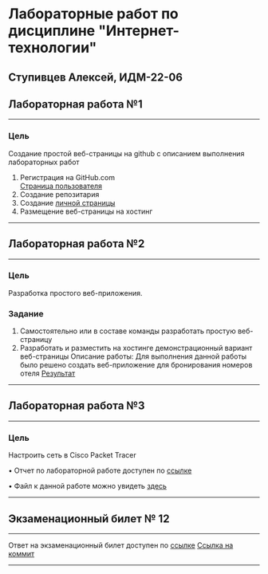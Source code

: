 # Лабораторные работ по дисциплине "Интернет-технологии"
## Ступивцев Алексей, ИДМ-22-06


## Лабораторная работа №1
____
### Цель 
Cоздание простой веб-страницы на github с описанием выполнения лабораторных работ

1. Регистрация на GitHub.com\
[Страница пользователя](https://github.com/longruss)
2. Создание репозитария
3. Создание [личной страницы](https://longruss.github.io/personal_page/)
4. Размещение веб-страницы на хостинг
____


## Лабораторная работа №2
____
### Цель
Разработка простого веб-приложения.

### Задание
1. Самостоятельно или в составе команды разработать простую веб-страницу
2. Разработать и разместить на хостинге демонстрационный вариант веб-страницы
Описание работы: Для выполнения данной работы было решено создать веб-приложение для бронирования номеров отеля
[Результат](https://longruss.github.io/BookingService/)
____


## Лабораторная работа №3
____
### Цель
Настроить сеть в Сisco Packet Tracer

• Отчет по лабораторной работе доступен по [ссылке](https://docs.google.com/document/d/13VPg74O0VdX2ZTmTvlzP-Onv2EsT-pIM/edit?usp=share_link&ouid=101676901039019595295&rtpof=true&sd=true)

• Файл к данной работе можно увидеть [здесь](https://drive.google.com/file/d/1Cn6_MtrYWFJc6WEfu1LYIwIpS46SFr2R/view?usp=sharing)
____

## Экзаменационный билет № 12
____
Ответ на экзаменационный билет доступен по [ссылке](https://github.com/stankin/inet-2022/wiki/exam12)
[Ссылка на коммит]()
____
